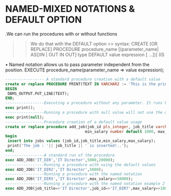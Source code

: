 # NAMED-MIXED NOTATIONS & DEFAULT OPTION

.We can run the procedures with or without functions

>> We do that with the DEFAULT option
    >> syntax: 
      CREATE [OR REPLACE] PROCEDURE procedure_name
            [(parameter_name| AS[}IN | OUT IN OUT] type DEFAULT value expression
            [ ...])] (IS
            
• Named notation allows us to pass parameter independent from the position.
        EXECUTE procedure_name(parameter_name => value expression);
        
 ```sql       
 ----------------- A standard procedure creation with a default value
create or replace PROCEDURE PRINT(TEXT IN VARCHAR2 := 'This is the print function!.') IS
BEGIN
  DBMS_OUTPUT.PUT_LINE(TEXT);
END;
-----------------Executing a procedure without any parameter. It runs because it has a default value.
exec print();
-----------------Running a procedure with null value will not use the default value 
exec print(null);
-----------------Procedure creation of a default value usage
create or replace procedure add_job(job_id pls_integer, job_title varchar2, 
                                    min_salary number default 1000, max_salary number default null) is
begin
  insert into jobs values (job_id,job_title,min_salary,max_salary);
  print('The job : '|| job_title || ' is inserted!..');
end;
-----------------A standard run of the procedure
exec ADD_JOB('IT_DIR','IT Director',5000,20000); 
-----------------Running a procedure with using the default values
exec ADD_JOB('IT_DIR2','IT Director',5000); 
-----------------Running a procedure with the named notation
exec ADD_JOB('IT_DIR5','IT Director',max_salary=>10000); 
-----------------Running a procedure with the named notation example 2
exec ADD_JOB(job_title=>'IT Director',job_id=>'IT_DIR7',max_salary=>10000 , min_salary=>500);
```
